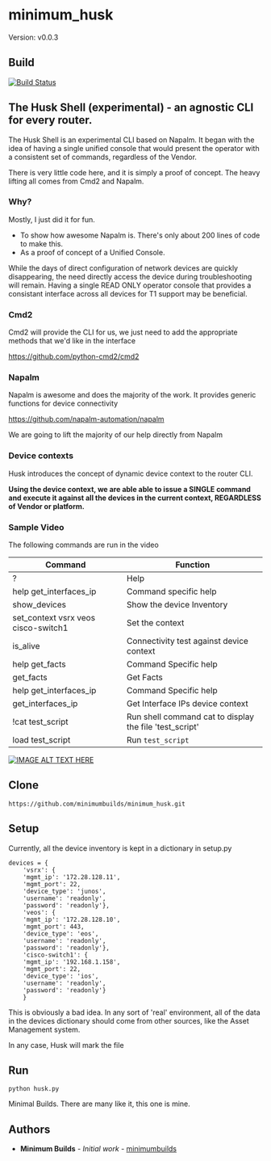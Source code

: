 # minimum_husk

Version: v0.0.3

## Build
[![Build Status](https://travis-ci.org/minimumbuilds/minimum_husk.svg?branch=v0.0.3)](https://travis-ci.org/minimumbuilds/minimum_husk)

## The Husk Shell (experimental) - an agnostic CLI for every router.

The Husk Shell is an experimental CLI based on Napalm.  It began with the idea of
having a single unified console that would present the operator with a consistent 
set of commands, regardless of the Vendor.

There is very little code here, and it is simply a proof of concept. The heavy lifting all comes
from Cmd2 and Napalm. 

### Why?

Mostly, I just did it for fun.

- To show how awesome Napalm is. There's only about 200 lines of code to make this.
- As a proof of concept of a Unified Console.

While the days of direct configuration of network devices are quickly disappearing, the need
directly access the device during troubleshooting will remain.  Having a single READ ONLY 
operator console that provides a consistant interface across all devices for T1 support
may be beneficial. 	



### Cmd2

Cmd2 will provide the CLI for us, we just need to add the appropriate methods that we'd like 
in the interface

https://github.com/python-cmd2/cmd2

### Napalm

Napalm is awesome and does the majority of the work. It provides generic functions for device 
connectivity
 
https://github.com/napalm-automation/napalm

We are going to lift the majority of our help directly from Napalm

### Device contexts

Husk introduces the concept of dynamic device context to the router CLI.

**Using the device context, we are able able to issue a SINGLE command and execute it against all the 
devices in the current context, REGARDLESS of Vendor or platform.**

### Sample Video

The following commands are run in the video


| Command   |   Function  |
|------------------------------------|---------------------------------------------------------------------------|
|?|  Help|
|help get_interfaces_ip| Command specific help |
|show_devices| Show the device Inventory | 
|set_context vsrx veos cisco-switch1 | Set the context |
|is_alive| Connectivity test against device context |:w
|help get_facts | Command Specific help |
|get_facts | Get Facts |
|help get_interfaces_ip | Command Specific help |
|get_interfaces_ip | Get Interface IPs device context |
|!cat test_script | Run shell command cat to display the file 'test_script' |
|load test_script | Run `test_script` |



[![IMAGE ALT TEXT HERE](http://img.youtube.com/vi/ETNb_BTGB2w/0.jpg)](http://www.youtube.com/watch?v=ETNb_BTGB2w)
 
## Clone 

	https://github.com/minimumbuilds/minimum_husk.git

## Setup

Currently, all the device inventory is kept in a dictionary in setup.py

	devices = {
	    'vsrx': {
		'mgmt_ip': '172.28.128.11',
		'mgmt_port': 22,
		'device_type': 'junos',
		'username': 'readonly',
		'password': 'readonly'},
	    'veos': {
		'mgmt_ip': '172.28.128.10',
		'mgmt_port': 443,
		'device_type': 'eos',
		'username': 'readonly',
		'password': 'readonly'},
	    'cisco-switch1': {
		'mgmt_ip': '192.168.1.158',
		'mgmt_port': 22,
		'device_type': 'ios',
		'username': 'readonly',
		'password': 'readonly'}
	    }

This is obviously a bad idea.  In any sort of 'real' environment, all of the data in the
devices dictionary should come from other sources, like the Asset Management system.  

In any case, Husk will mark the file 

## Run

	python husk.py



Minimal Builds. There are many like it, this one is mine.

## Authors

* **Minimum Builds** - *Initial work* - [minimumbuilds](https://github.com/minimumbuilds)
